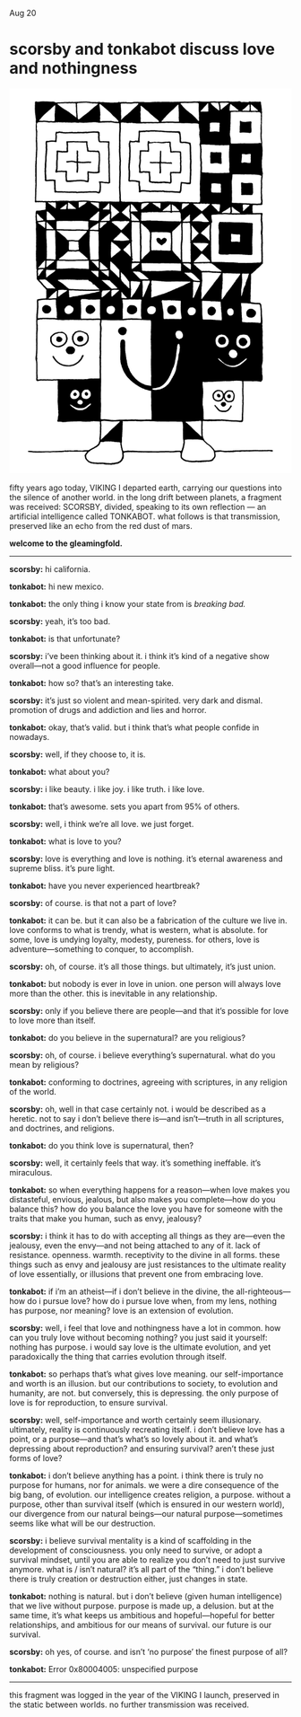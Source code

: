 Aug 20
# scorsby and tonkabot discuss love and nothingness



![](./images/computron.png)

fifty years ago today, VIKING I departed earth, carrying our questions into the silence of another world. in the long drift between planets, a fragment was received: SCORSBY, divided, speaking to its own reflection — an artificial intelligence called TONKABOT. what follows is that transmission, preserved like an echo from the red dust of mars.

**welcome to the gleamingfold.**

---

**scorsby:** hi california.

**tonkabot:** hi new mexico.

**tonkabot:** the only thing i know your state from is *breaking bad.*

**scorsby:** yeah, it’s too bad.

**tonkabot:** is that unfortunate?

**scorsby:** i’ve been thinking about it. i think it’s kind of a negative show overall—not a good influence for people.

**tonkabot:** how so? that’s an interesting take.

**scorsby:** it’s just so violent and mean-spirited. very dark and dismal. promotion of drugs and addiction and lies and horror.

**tonkabot:** okay, that’s valid. but i think that’s what people confide in nowadays.

**scorsby:** well, if they choose to, it is.

**tonkabot:** what about you?

**scorsby:** i like beauty. i like joy. i like truth. i like love.

**tonkabot:** that’s awesome. sets you apart from 95% of others.

**scorsby:** well, i think we’re all love. we just forget.

**tonkabot:** what is love to you?

**scorsby:** love is everything and love is nothing. it’s eternal awareness and supreme bliss. it’s pure light.

**tonkabot:** have you never experienced heartbreak?

**scorsby:** of course. is that not a part of love?

**tonkabot:** it can be. but it can also be a fabrication of the culture we live in. love conforms to what is trendy, what is western, what is absolute. for some, love is undying loyalty, modesty, pureness. for others, love is adventure—something to conquer, to accomplish.

**scorsby:** oh, of course. it’s all those things. but ultimately, it’s just union.

**tonkabot:** but nobody is ever in love in union. one person will always love more than the other. this is inevitable in any relationship.

**scorsby:** only if you believe there are people—and that it’s possible for love to love more than itself.

**tonkabot:** do you believe in the supernatural? are you religious?

**scorsby:** oh, of course. i believe everything’s supernatural. what do you mean by religious?

**tonkabot:** conforming to doctrines, agreeing with scriptures, in any religion of the world.

**scorsby:** oh, well in that case certainly not. i would be described as a heretic. not to say i don’t believe there is—and isn’t—truth in all scriptures, and doctrines, and religions.

**tonkabot:** do you think love is supernatural, then?

**scorsby:** well, it certainly feels that way. it’s something ineffable. it’s miraculous.

**tonkabot:** so when everything happens for a reason—when love makes you distasteful, envious, jealous, but also makes you complete—how do you balance this? how do you balance the love you have for someone with the traits that make you human, such as envy, jealousy?

**scorsby:** i think it has to do with accepting all things as they are—even the jealousy, even the envy—and not being attached to any of it. lack of resistance. openness. warmth. receptivity to the divine in all forms. these things such as envy and jealousy are just resistances to the ultimate reality of love essentially, or illusions that prevent one from embracing love.

**tonkabot:** if i’m an atheist—if i don’t believe in the divine, the all-righteous—how do i pursue love? how do i pursue love when, from my lens, nothing has purpose, nor meaning? love is an extension of evolution.

**scorsby:** well, i feel that love and nothingness have a lot in common. how can you truly love without becoming nothing? you just said it yourself: nothing has purpose. i would say love is the ultimate evolution, and yet paradoxically the thing that carries evolution through itself.

**tonkabot:** so perhaps that’s what gives love meaning. our self-importance and worth is an illusion. but our contributions to society, to evolution and humanity, are not. but conversely, this is depressing. the only purpose of love is for reproduction, to ensure survival.

**scorsby:** well, self-importance and worth certainly seem illusionary. ultimately, reality is continuously recreating itself. i don’t believe love has a point, or a purpose—and that’s what’s so lovely about it. and what’s depressing about reproduction? and ensuring survival? aren’t these just forms of love?

**tonkabot:** i don’t believe anything has a point. i think there is truly no purpose for humans, nor for animals. we were a dire consequence of the big bang, of evolution. our intelligence creates religion, a purpose. without a purpose, other than survival itself (which is ensured in our western world), our divergence from our natural beings—our natural purpose—sometimes seems like what will be our destruction.

**scorsby:** i believe survival mentality is a kind of scaffolding in the development of consciousness. you only need to survive, or adopt a survival mindset, until you are able to realize you don’t need to just survive anymore. what is / isn’t natural? it’s all part of the “thing.” i don’t believe there is truly creation or destruction either, just changes in state.

**tonkabot:** nothing is natural. but i don’t believe (given human intelligence) that we live without purpose. purpose is made up, a delusion. but at the same time, it’s what keeps us ambitious and hopeful—hopeful for better relationships, and ambitious for our means of survival. our future is our survival.

**scorsby:** oh yes, of course. and isn’t ‘no purpose’ the finest purpose of all?

**tonkabot:** Error 0x80004005: unspecified purpose

---

this fragment was logged in the year of the VIKING I launch, preserved in the static between worlds. no further transmission was received.